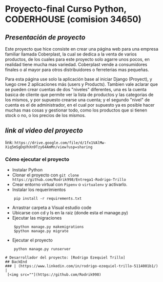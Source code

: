 # Proyecto-final Curso Python, CODERHOUSE (comision 34650)

## *Presentación de proyecto*

Este proyecto que hice consiste en crear una página web para una empresa familiar llamada Coberplast, la cual se dedica a la venta de varios productos, de los cuales para este proyecto solo agarre unos pocos, en realidad tiene mucha mas variedad. Coberplast vende a consumidores finales o al mayor para otros distribuidores o ferreterias mas pequeñas.


Para esta página use solo la aplicación base al iniciar Django (Proyect), y luego cree 2 aplicaciones más (users y Products). Tambien vale aclarar que se pueden crear cuentas de dos "niveles" diferentes, una es la cuenta basica de cliente que permite ver la lista de productos y las categorias de los mismos, y por supuesto crearse una cuenta; y el segundo "nivel" de cuenta es el de administrador, en el cual por supuesto ya es posible hacer muchas mas cosas y gestionar todo, como los productos que si tienen stock o no, o los precios de los mismos.


## *link al video del proyecto*

link: ```https://drive.google.com/file/d/1fx1VAlMw-Xiq5mSgDqVhXn9Tzy64AmMn/view?usp=sharing```

### Cómo ejecutar el proyecto
- Instalar Python
- Clonar el proyecto con ```git clone https://github.com/Rodrik998/Entrega1-Rodrigo-Trillo```
- Crear entorno virtual con `Pipenv` o `virtualenv` y activarlo.
- Instalar los requerimientos
```
    pip install -r requirements.txt
```
- Arrastrar carpeta a Visual estudio code
- Ubicarse con cd y ls en la raiz (donde esta el manage.py)
- Ejecutar las migraciones
```
    $python manage.py makemigrations
    $python manage.py migrate
```
- Ejecutar el proyecto
```
    python manage.py runserver

# Desarrollador del proyecto: [Rodrigo Ezequiel Trillo]
## BackEnd
### | (https://www.linkedin.com/in/rodrigo-ezequiel-trillo-5114001b1/) | 
 [<img src=""](https://github.com/Rodrik998) 


